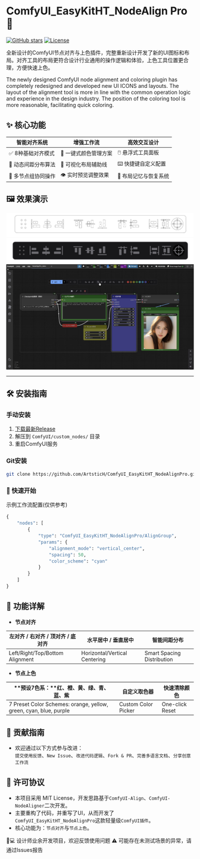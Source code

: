 # ComfyUI_EasyKitHT_NodeAlign Pro 🎨

[![GitHub stars](https://img.shields.io/github/stars/ArtsticH/ComfyUI_EasyKitHT_NodeAlignPro?style=for-the-badge)](https://github.com/ArtsticH/ComfyUI_EasyKitHT_NodeAlignPro/stargazers)
[![License](https://img.shields.io/badge/License-MIT-blue.svg?style=for-the-badge)](LICENSE)

全新设计的ComfyUI节点对齐与上色插件，完整重新设计开发了新的UI图标和布局。对齐工具的布局更符合设计行业通用的操作逻辑和体验，上色工具位置更合理，方便快速上色。

The newly designed ComfyUI node alignment and coloring plugin has completely redesigned and developed new UI ICONS and layouts. The layout of the alignment tool is more in line with the common operation logic and experience in the design industry. The position of the coloring tool is more reasonable, facilitating quick coloring.


## ✨ 核心功能

| 智能对齐系统              | 增强工作流                | 高效交互设计              |
|---------------------------|---------------------------|---------------------------|
| ✅ 8种基础对齐模式         | 🎨 一键式颜色管理方案      | 🖱️ 悬浮式工具面板         |
| 📐 动态间距分布算法        | 📏 可视化布局辅助线        | ⌨️ 快捷键自定义配置       |
| 👥 多节点组协同操作        | 👁️ 实时预览调整效果        | 💾 布局记忆与恢复系统     |


## 🖼️ 效果演示

![UI重绘_线稿](https://raw.githubusercontent.com/ArtsticH/ComfyUI_EasyKitHT_NodeAlignPro/main/Example/res/HT20250429-Snipaste_t172802_ArtsticH_Comfyui%E8%8A%82%E7%82%B9%E5%AF%B9%E9%BD%90%E6%8F%92%E4%BB%B6%E4%BC%98%E5%8C%96UI%E9%87%8D%E7%BB%98.webp)
![UI重绘_上色稿](https://raw.githubusercontent.com/ArtsticH/ComfyUI_EasyKitHT_NodeAlignPro/main/Example/res/HT20250429-Snipaste_t172819_ArtsticH_Comfyui%E8%8A%82%E7%82%B9%E5%AF%B9%E9%BD%90%E6%8F%92%E4%BB%B6%E4%BC%98%E5%8C%96UI%E9%87%8D%E7%BB%98.webp)
![操作演示](https://raw.githubusercontent.com/ArtsticH/ComfyUI_EasyKitHT_NodeAlignPro/main/Example/NodeAlignPro_demo_S.webp)


---

## 🛠️ 安装指南

### 手动安装
1. [下载最新Release](https://github.com/ArtsticH/ComfyUI_EasyKitHT_NodeAlignPro/releases)
2. 解压到 `ComfyUI/custom_nodes/` 目录
3. 重启ComfyUI服务

### Git安装
```bash
git clone https://github.com/ArtsticH/ComfyUI_EasyKitHT_NodeAlignPro.git custom_nodes/ComfyUI_EasyKitHT_NodeAlignPro
```
### 🚀 快速开始
示例工作流配置(仅供参考)
```python
{
    "nodes": [
        {
            "type": "ComfyUI_EasyKitHT_NodeAlignPro/AlignGroup",
            "params": {
                "alignment_mode": "vertical_center",
                "spacing": 50,
                "color_scheme": "cyan"
            }
        }
    ]
}
```

## 📌 功能详解
- **节点对齐**  

|**左对齐 / 右对齐 / 顶对齐 / 底对齐**|**水平居中 / 垂直居中**|**智能间距分布**|
| ---- | ---- | ---- |
|Left/Right/Top/Bottom Alignment |Horizontal/Vertical Centering |Smart Spacing Distribution |

- **节点上色**  

|**预设7色系：**红、橙、黄、绿、青、蓝、紫|**自定义取色器**|**快速清除颜色**|
| ---- | ---- | ---- |
|7 Preset Color Schemes: orange, yellow, green, cyan, blue, purple |Custom Color Picker |One-click Reset |


## 🤝 贡献指南
- 欢迎通过以下方式参与改进：  
`提交使用反馈`、`New Issue`、`改进代码逻辑`、`Fork & PR`、`完善多语言文档`、`分享创意工作流`

## 📜 许可协议
- 本项目采用 MIT License，开发思路基于`ComfyUI-Align`、`ComfyUI-NodeAligner`二次开发。  
- 主要重构了代码，并重写了UI，从而开发了`ComfyUI_EasyKitHT_NodeAlignPro`这款轻量级`ComfyUI插件`。  
- 核心功能为：`节点对齐`与`节点上色`。


👨💻 设计师业余开发项目，欢迎反馈使用问题
⚠️ 可能存在未测试场景的异常，请通过Issues报告